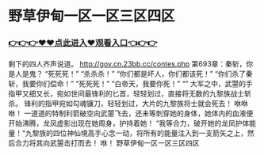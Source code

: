 # 野草伊甸一区一区三区四区

### <a href="https://github.com/baofx/laka/issues/1">👉👉👉♥♥点此进入♥观看入口👈👉👉</a>
 剩下的四人齐声说道。
http://gov.cn.23bb.cc/contes.php
第693章：秦斩，你是人是鬼？
    “死死死！”
    “杀杀杀！”
    “你们都是坏人，你们都该死！”
    “你们杀了秦斩，我要你们偿命！”
    “死死死！”
    “白帝天，我要你死！”
    “”
    大军之中，武曌的手指甲又细又长，宛如世间最锋利的匕首，轻轻划过，直接将无数的九黎族战士斩杀。
    锋利的指甲宛如勾魂镰刀，轻轻划过，大片的九黎族将士就会死去！
    咻咻咻！
    一道道的特制利箭破空向武曌飞去，还未等刺穿她的身体，她体内的血液便开始沸腾，龙凤虚影出现在她周身，护持着她！
    “我等合力，破开她的龙凤护体能量！”九黎族的四位神仙境高手心念一动，将所有的能量注入到一支箭矢之上，然后合力将其向武曌击打而去！
    咻！
野草伊甸一区一区三区四区
